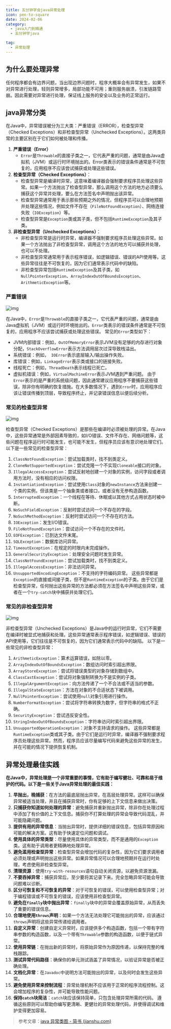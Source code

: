```yaml
---
title: 五分钟学会java异常处理
icon: pen-to-square
date: 2024-02-06
category:
  - java入门到精通
  - 五分钟学java

tag:
  - 异常处理
---
```


## 为什么要处理异常

任何程序都会有边界问题，当出现边界问题时，程序大概率会有异常发生，如果不对异常进行处理，轻则异常增多，局部功能不可用；重则服务崩溃，引发链路雪崩。因此需要对异常进行处理，保证线上服务的安全以及业务的正常运行。

<!-- more -->

## java异常分类

在Java中，异常错误被分为三大类：严重错误（ERROR），检查型异常（Checked Exceptions）和非检查型异常（Unchecked Exceptions）。这两类异常的主要区别在于它们如何被处理和传播。
1. **严重错误（Error）**
   * `Error`是`Throwable`的直接子类之一，它代表严重的问题，通常是由Java虚拟机（JVM）或运行时环境抛出的。Error类表示的错误条件通常是不可恢复的，应用程序不应该尝试捕获或处理这些错误。
2. **检查型异常（Checked Exceptions）**：
   - 检查型异常是编译时异常，这意味着编译器会强制要求程序员处理这些异常。如果一个方法抛出了检查型异常，那么调用这个方法的地方必须要么捕获这个异常并处理，要么在方法签名中声明抛出该异常。
   - 检查型异常通常用于表示那些预期之外的情况，但程序员可以合理地预期并处理这些情况，例如文件不存在（`FileNotFoundException`）、网络连接失败（`IOException`）等。
   - 检查型异常是`Exception`类或其子类，但不包括`RuntimeException`及其子类。
3. **非检查型异常（Unchecked Exceptions）**：
   - 非检查型异常是运行时异常，编译器不强制要求程序员处理这些异常。如果一个方法抛出了非检查型异常，调用这个方法的地方可以捕获并处理，也可以不处理。
   - 非检查型异常通常用于表示程序错误，如逻辑错误、错误的API使用等。这些异常往往是不可恢复的，因为它们通常表示代码中的缺陷。
   - 非检查型异常包括`RuntimeException`及其子类，如`NullPointerException`、`ArrayIndexOutOfBoundsException`、`ArithmeticException`等。



### 严重错误

![img](https://blog-pics-1252092369.cos.ap-beijing.myqcloud.com/14277225-f49f21cfa77ab714.png)

在Java中，`Error`是`Throwable`的直接子类之一，它代表严重的问题，通常是由Java虚拟机（JVM）或运行时环境抛出的。`Error`类表示的错误条件通常是不可恢复的，应用程序不应该尝试捕获或处理这些错误。
常见的`Error`类型如下：

- JVM内部错误：例如，`OutOfMemoryError`表示JVM没有足够的内存进行对象分配，`StackOverflowError`表示方法调用层次过深导致栈溢出。
- 系统错误：例如，` IOError`表示底层输入/输出操作失败。
- 库错误：例如，`LinkageError`表示类或接口的链接失败。
- 线程死亡：例如，`ThreadDeath`表示线程已死亡。
- 虚拟机错误：例如，`VirtualMachineError`表示JVM遇到严重问题。
由于`Error`表示的是严重的系统级问题，因此通常建议应用程序不要捕获这些错误，除非你有明确的恢复措施。在大多数情况下，遇到`Error`时，应用程序应该让错误传播到顶层，导致程序终止，并记录错误信息以便后续分析。



### 常见的检查型异常

![img](https://blog-pics-1252092369.cos.ap-beijing.myqcloud.com/14277225-90ea3f6417d4f719.png)

检查型异常（Checked Exceptions）是那些在编译时必须被处理的异常。在Java中，这些异常通常是外部因素导致的，如I/O错误、文件不存在、网络问题等，这些问题在程序运行时可能发生，也可能不发生，但程序员应该有意识地处理它们。
以下是一些常见的检查型异常：
1. `ClassNotFoundException`：尝试加载类时，找不到类定义。
2. `CloneNotSupportedException`：尝试克隆一个不实现`Cloneable`接口的对象。
3. `IllegalAccessException`：尝试反射地创建一个对象的实例，访问字段或者调用方法时，没有相应的访问权限。
4. `InstantiationException`：尝试使用`Class`对象的`newInstance`方法来创建一个类的实例，但该类是一个抽象类或者接口，或者没有无参构造函数。
5. `InterruptedException`：一个线程在等待、休眠或以其他方式占用状态时被中断。
6. `NoSuchFieldException`：反射时尝试访问一个不存在的字段。
7. `NoSuchMethodException`：反射时尝试访问一个不存在的方法。
8. `IOException`：发生I/O错误。
9. `FileNotFoundException`：尝试访问一个不存在的文件时。
10. `EOFException`：已到达文件末尾。
11. `SQLException`：数据库访问异常。
12. `TimeoutException`：在规定的时限内未完成操作。
13. `GeneralSecurityException`：处理安全问题时发生异常。
14. `ClassNotFoundException`：尝试加载类时，找不到类定义。
15. `IllegalAccessException`：非法访问异常。
16. `UnsupportedEncodingException`：不支持的字符编码异常。
这些异常都是`Exception`的直接或间接子类，但不是`RuntimeException`的子类。由于它们是检查型异常，任何抛出这些异常的方法都必须在方法签名中声明这些异常，或者在一个`try-catch`块中捕获并处理它们。



### 常见的非检查型异常

![img](https://blog-pics-1252092369.cos.ap-beijing.myqcloud.com/14277225-c1e3f2911e211dae.png)

非检查型异常（Unchecked Exceptions）是Java中的运行时异常，它们不需要在编译时被显式地捕获和处理。这些异常通常表示程序错误，如逻辑错误、错误的API使用等，它们往往是不可恢复的，因为它们通常表示代码中的缺陷。
以下是一些常见的非检查型异常：
1. `ArithmeticException`：算术运算错误，如除以零。
2. `ArrayIndexOutOfBoundsException`：数组访问时索引超出界限。
3. `ArrayStoreException`：尝试将错误类型的对象存储到数组中。
4. `ClassCastException`：尝试将对象强制转换为不是实例的子类。
5. `IllegalArgumentException`：向方法传递了一个不合法或不适当的参数。
6. `IllegalStateException`：方法在对象的不合适状态下被调用。
7. `NullPointerException`：尝试使用`null`对象引用进行操作。
8. `NumberFormatException`：尝试将字符串转换为数字，但字符串的格式不正确。
9. `SecurityException`：尝试违反安全性。
10. `StringIndexOutOfBoundsException`：字符串访问时索引超出界限。
11. `UnsupportedOperationException`：对象不支持请求的操作。
    这些异常都是`RuntimeException`类或其子类。由于它们是运行时异常，编译器不强制要求程序员处理这些异常。然而，程序员应该尽量编写代码来避免这些异常的发生，并在可能的情况下提供恢复机制。




## 异常处理最佳实践

**在Java中，异常处理是一个非常重要的事情，它有助于编写健壮、可靠和易于维护的代码。以下是一些关于Java异常处理的最佳实践：**

1. **早抛出，晚捕获**：在方法的最底层抛出异常，在高层处理异常。这样可以确保异常被适当处理，并且在捕获异常时，你有足够的上下文信息来做出决策。
2. **只捕获你知道如何处理的异常**：避免捕获并重新抛出异常，除非你在处理过程中添加了有价值的上下文信息。捕获你不打算处理的异常会导致代码混乱，并可能隐藏问题。
3. **提供有用的异常信息**：当抛出异常时，提供详细的错误信息，包括异常原因和可能的解决方案。这有助于快速定位问题和调试。
4. **使用具体的异常类型**：尽量使用具体的异常类型，而不是通用的`Exception`类。这有助于调用者更精确地处理异常。
5. **避免滥用检查型异常**：检查型异常会增加代码的复杂性，因为它们要求调用者必须处理或声明抛出这些异常。如果异常情况可以合理地预期并在运行时处理，考虑使用非检查型异常。
6. **清理资源**：使用`try-with-resources`语句自动关闭资源，以避免资源泄漏。
7. **不要吞掉异常**：捕获异常后，至少要将其记录下来。完全忽略异常可能会导致问题难以诊断。
8. **区分可恢复和不可恢复的异常**：对于可恢复的错误，可以使用检查型异常；对于编程错误或不可恢复的错误，应该使用非检查型异常。
9. **避免在`finally`块中抛出异常**：`finally`块中的异常会覆盖原始异常，从而丢失了重要的错误信息。
10. **合理地使用`throws`声明**：如果一个方法无法处理它可能抛出的异常，应该通过`throws`声明将这些异常传递给调用者。
11. **自定义异常**：创建自定义异常时，应该提供多个构造函数，包括一个带有字符串参数的构造函数，以及一个带有`Throwable`参数的构造函数，以便于链式异常。
12. **使用异常链**：在抛出新的异常时，将原始异常作为原因传递，以保持完整的堆栈跟踪。
13. **测试异常代码路径**：确保你的单元测试涵盖了异常情况，以验证异常是否被正确处理。
14. **文档化异常**：在`Javadoc`中说明方法可能抛出的异常，以及何时会发生这些异常。
15. **避免使用异常来控制流程**：异常处理机制不应该用于正常的程序流程控制。这会增加程序的复杂性，并可能导致性能问题。
16. **保持`catch`块简洁**：`catch`块应该保持简单，只包含处理异常所需的代码。
    遵循这些原则可以帮助你编写更清晰、更健壮的异常处理代码，并使得调试和维护变得更加容易。



> 参考文章：[java 异常类图 - 简书 (jianshu.com)](https://www.jianshu.com/p/279c848efa8b)
